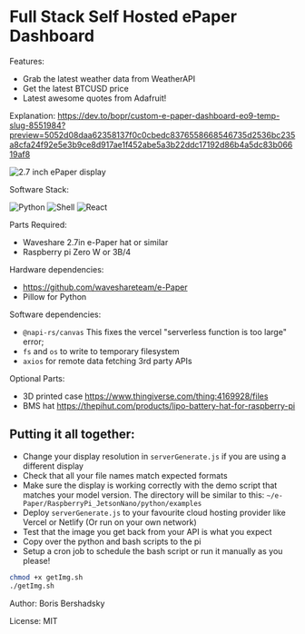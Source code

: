 # Full Stack Self Hosted ePaper Dashboard

Features:

* Grab the latest weather data from WeatherAPI
* Get the latest BTCUSD price
* Latest awesome quotes from Adafruit!

Explanation: https://dev.to/bopr/custom-e-paper-dashboard-eo9-temp-slug-8551984?preview=5052d08daa62358137f0c0cbedc8376558668546735d2536bc235a8cfa24f92e5e3b9ce8d917ae1f452abe5a3b22ddc17192d86b4a5dc83b06619af8

![2.7 inch ePaper display](https://dev-to-uploads.s3.amazonaws.com/uploads/articles/xedinpkevhw5xivjedkr.jpg)

Software Stack:

![Python](https://img.shields.io/badge/Python-3776AB?style=for-the-badge&logo=python&logoColor=white)
![Shell](https://img.shields.io/badge/Shell_Script-121011?style=for-the-badge&logo=gnu-bash&logoColor=white)
![React](https://img.shields.io/badge/React-20232A?style=for-the-badge&logo=react&logoColor=61DAFB)


Parts Required:
* Waveshare 2.7in e-Paper hat or similar
* Raspberry pi Zero W or 3B/4

Hardware dependencies:
* https://github.com/waveshareteam/e-Paper
* Pillow for Python

Software dependencies:
* `@napi-rs/canvas` This fixes the vercel "serverless function is too large" error;
* `fs` and `os` to write to temporary filesystem
* `axios` for remote data fetching 3rd party APIs

Optional Parts: 
* 3D printed case https://www.thingiverse.com/thing:4169928/files
* BMS hat https://thepihut.com/products/lipo-battery-hat-for-raspberry-pi

## Putting it all together:

* Change your display resolution in `serverGenerate.js` if you are using a different display
* Check that all your file names match expected formats
* Make sure the display is working correctly with the demo script that matches your model version. The directory will be similar to this: `~/e-Paper/RaspberryPi_JetsonNano/python/examples`
* Deploy `serverGenerate.js` to your favourite cloud hosting provider like Vercel or Netlify (Or run on your own network)
* Test that the image you get back from your API is what you expect
* Copy over the python and bash scripts to the pi
* Setup a cron job to schedule the bash script or run it manually as you please!

```bash
chmod +x getImg.sh
./getImg.sh
```

Author: Boris Bershadsky

License: MIT
